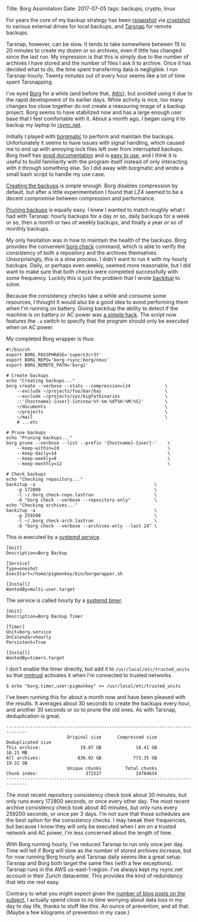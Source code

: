 Title: Borg Assimilation
Date: 2017-07-05
tags: backups, crypto, linux

For years the core of my backup strategy has been [rsnapshot](http://rsnapshot.org/) via [cryptshot](https://github.com/pigmonkey/cryptshot) to various external drives for local backups, and [Tarsnap](https://www.tarsnap.com/) for remote backups.

Tarsnap, however, can be slow. It tends to take somewhere between 15 to 20 minutes to create my dozen or so archives, even if little has changed since the last run. My impression is that this is simply due to the number of archives I have stored and the number of files I ask it to archive. Once it has decided what to do, the time spent transferring data is negligible. I run Tarsnap hourly. Twenty minutes out of every hour seems like a lot of time spent Tarsnapping.

I've  eyed [Borg](https://github.com/borgbackup/borg) for a while (and before that, [Attic](https://attic-backup.org/)), but avoided using it due to the rapid development of its earlier days. While activity is nice, too many changes too close together do not create a reassuring image of a backup project. Borg seems to have stabilized now and has a large enough user base that I feel comfortable with it. About a month ago, I began using it to backup my laptop to [rsync.net](http://www.rsync.net/products/attic.html).

Initially I played with [borgmatic](https://torsion.org/borgmatic/) to perform and maintain the backups. Unfortunately it seems to have issues with signal handling, which caused me to end up with annoying lock files left over from interrupted backups. Borg itself has [good documentation](https://borgbackup.readthedocs.io/en/stable/) and is [easy to use](https://borgbackup.readthedocs.io/en/stable/usage.html), and I think it is useful to build familiarity with the program itself instead of only interacting with it through something else. So I did away with borgmatic and wrote a small bash script to handle my use case.

[Creating the backups](https://borgbackup.readthedocs.io/en/stable/usage.html#borg-create) is simple enough. Borg disables compression by default, but after a little experimentation I found that LZ4 seemed to be a decent compromise between compression and performance.

[Pruning backups](https://borgbackup.readthedocs.io/en/stable/usage.html#borg-prune) is equally easy. I knew I wanted to match roughly what I had with Tarsnap: hourly backups for a day or so, daily backups for a week or so, then a month or two of weekly backups, and finally a year or so of monthly backups.

My only hesitation was in how to maintain the health of the backups. Borg provides the convenient [borg check](https://borgbackup.readthedocs.io/en/stable/usage.html#borg-check) command, which is able to verify the consistency of both a repository and the archives themselves. Unsurprisingly, this is a slow process. I didn't want to run it with my hourly backups. Daily, or perhaps even weekly, seemed more reasonable, but I did want to make sure that both checks were completed successfully with some frequency. Luckily this is just the problem that I wrote [backitup](https://github.com/pigmonkey/backitup) to solve.

Because the consistency checks take a while and consume some resources, I thought it would also be a good idea to avoid performing them when I'm running on battery. Giving backitup the ability to detect if the machine is on battery or AC power was [a simple hack](https://github.com/pigmonkey/backitup/commit/0cd4d3a45df02a5f592617f8a4ad3811a02c9a38). The script now features the `-a` switch to specify that the program should only be executed when on AC power.

My completed Borg wrapper is thus:

    #!/bin/sh
    export BORG_PASSPHRASE='supers3cr3t'
    export BORG_REPO='borg-rsync:borg/nous'
    export BORG_REMOTE_PATH='borg1'

    # Create backups
    echo "Creating backups..."
    borg create --verbose --stats --compression=lz4             \
        --exclude ~/projects/foo/bar/baz                        \
        --exclude ~/projects/xyz/bigfatbinaries                 \
        ::'{hostname}-{user}-{utcnow:%Y-%m-%dT%H:%M:%S}'        \
        ~/documents                                             \
        ~/projects                                              \
        ~/mail                                                  \
        # ...etc

    # Prune backups
    echo "Pruning backups..."
    borg prune --verbose --list --prefix '{hostname}-{user}-'    \
        --keep-within=2d                                         \
        --keep-daily=14                                          \
        --keep-weekly=8                                          \
        --keep-monthly=12                                        \

    # Check backups
    echo "Checking repository..."
    backitup -a                                             \
        -p 172800                                           \
        -l ~/.borg_check-repo.lastrun                       \
        -b "borg check --verbose --repository-only"         \
    echo "Checking archives..."
    backitup -a                                             \
        -p 259200                                           \
        -l ~/.borg_check-arch.lastrun                       \
        -b "borg check --verbose --archives-only --last 24" \
    
This is executed by a [systemd service](https://github.com/pigmonkey/dotfiles/blob/master/config/systemd/user/borg.service).

    [Unit]
    Description=Borg Backup

    [Service]
    Type=oneshot
    ExecStart=/home/pigmonkey/bin/borgwrapper.sh

    [Install]
    WantedBy=multi-user.target
    
The service is called hourly by a [systemd timer](https://github.com/pigmonkey/dotfiles/blob/master/config/systemd/user/borg.timer).

    [Unit]
    Description=Borg Backup Timer

    [Timer]
    Unit=borg.service
    OnCalendar=hourly
    Persistent=True

    [Install]
    WantedBy=timers.target
    
I don't enable the timer directly, but add it to `/usr/local/etc/trusted_units` so that [nmtrust](https://github.com/pigmonkey/nmtrust) activates it when I'm connected to trusted networks.

    $ echo "borg.timer,user:pigmonkey" >> /usr/local/etc/trusted_units
    
I've been running this for about a month now and have been pleased with the results. It averages about 30 seconds to create the backups every hour, and another 30 seconds or so to prune the old ones. As with Tarsnap, deduplication is great.

    ------------------------------------------------------------------------------
                           Original size      Compressed size    Deduplicated size
    This archive:               19.87 GB             18.41 GB             10.21 MB
    All archives:              836.02 GB            773.35 GB             19.32 GB
                           Unique chunks         Total chunks
    Chunk index:                  371527             14704634
    ------------------------------------------------------------------------------

The most recent repository consistency check took about 30 minutes, but only runs every 172800 seconds, or once every other day. The most recent archive consistency check took about 40 minutes, but only runs every 259200 seconds, or once per 3 days. I'm not sure that those schedules are the best option for the consistency checks. I may tweak their frequencies, but because I know they will only be executed when I am on a trusted network and AC power, I'm less concerned about the length of time.

With Borg running hourly, I've reduced Tarsnap to run only once per day. Time will tell if Borg will slow as the number of stored archives increase, but for now running Borg hourly and Tarsnap daily seems like a great setup. Tarsnap and Borg both target the same files (with a few exceptions). Tarsnap runs in the AWS us-east-1 region. I've always kept my rsync.net account in their Zurich datacenter. This provides the kind of redundancy that lets me rest easy.

Contrary to what you might expect given the [number of blog posts on the subject](/tag/backups/), I actually spend close to no time worrying about data loss in my day to day life, thanks to stuff like this. An ounce of prevention, and all that. (Maybe a few kilograms of prevention in my case.)

